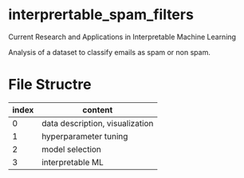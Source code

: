 # interprertable_spam_filters
Current Research and Applications in Interpretable Machine Learning

Analysis of a dataset to classify emails as spam or non spam.

# File Structre

| index | content                        |
|-------|--------------------------------|
| 0     | data description, visualization|
| 1     | hyperparameter tuning          |
| 2     | model selection                |
| 3     | interpretable ML               |
